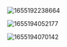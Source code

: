 ![1655192238664](https://user-images.githubusercontent.com/68007558/173520686-3162b51e-c0b1-4474-b8cd-e86387ba6cd9.png)   


![1655194052177](https://user-images.githubusercontent.com/68007558/173526878-b84650da-cb11-4689-bead-e0889e28b13b.png)
    
    
![1655194070142](https://user-images.githubusercontent.com/68007558/173526952-41ae7484-5f1f-44c8-a1d3-fdf2021ea67f.png)






